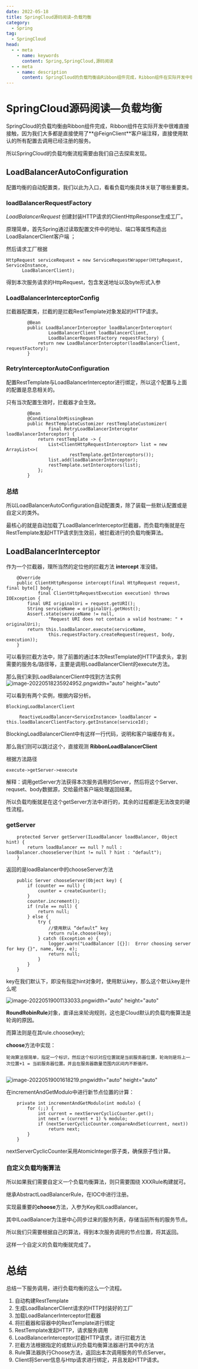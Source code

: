 ```yaml
---
date: 2022-05-18
title: SpringCloud源码阅读—负载均衡
category: 
  - Spring
tag:
  - SpringCloud
head:
  - - meta
    - name: keywords
      content: Spring,SpringCloud,源码阅读
  - - meta
    - name: description
      content: SpringCloud的负载均衡由Ribbon组件完成，Ribbon组件在实际开发中很难直接接触，因...
---
```


# SpringCloud源码阅读—负载均衡

SpringCloud的负载均衡由Ribbon组件完成，Ribbon组件在实际开发中很难直接接触，因为我们大多都是直接使用了**@FeignClient**客户端注释，直接使用默认的所有配置去调用已经注册的服务。

所以SpringCloud的负载均衡流程需要由我们自己去探索发现。

##  LoadBalancerAutoConfiguration

配置均衡的自动配置类，我们以此为入口，看看负载均衡具体关联了哪些重要类。

###  loadBalancerRequestFactory

*LoadBalancerRequest* 创建封装HTTP请求的ClientHttpResponse生成工厂。

原理简单，首先Spring通过读取配置文件中的地址、端口等属性构造出LoadBalancerClient客户端 ；

然后请求工厂根据

```
HttpRequest serviceRequest = new ServiceRequestWrapper(HttpRequest, ServiceInstance,
      LoadBalancerClient);
```

得到本次服务请求的HttpRequest，包含发送地址以及byte形式入参

###  LoadBalancerInterceptorConfig

拦截器配置类，拦截的是拦截RestTemplate对象发起的HTTP请求。

```
		@Bean
		public LoadBalancerInterceptor loadBalancerInterceptor(
				LoadBalancerClient loadBalancerClient,
				LoadBalancerRequestFactory requestFactory) {
			return new LoadBalancerInterceptor(loadBalancerClient, requestFactory);
		}
```



###  RetryInterceptorAutoConfiguration

配置RestTemplate与LoadBalancerInterceptor进行绑定，所以这个配置与上面的配置是息息相关的。

只有当次配置生效时，拦截器才会生效。

```
		@Bean
		@ConditionalOnMissingBean
		public RestTemplateCustomizer restTemplateCustomizer(
				final RetryLoadBalancerInterceptor loadBalancerInterceptor) {
			return restTemplate -> {
				List<ClientHttpRequestInterceptor> list = new ArrayList<>(
						restTemplate.getInterceptors());
				list.add(loadBalancerInterceptor);
				restTemplate.setInterceptors(list);
			};
		}
```

### 总结

所以LoadBalancerAutoConfiguration自动配置类，除了装载一些默认配置或是自定义的类外。

最核心的就是自动加载了LoadBalancerInterceptor拦截器，而负载均衡就是在RestTemplate发起HTTP请求到生效前，被拦截进行的负载均衡算法。



## LoadBalancerInterceptor

作为一个拦截器，理所当然的定位他的拦截方法 **intercept** 准没错。

```
	@Override
	public ClientHttpResponse intercept(final HttpRequest request, final byte[] body,
			final ClientHttpRequestExecution execution) throws IOException {
		final URI originalUri = request.getURI();
		String serviceName = originalUri.getHost();
		Assert.state(serviceName != null,
				"Request URI does not contain a valid hostname: " + originalUri);
		return this.loadBalancer.execute(serviceName,
				this.requestFactory.createRequest(request, body, execution));
	}
```

可以看到拦截方法中，除了前置的通过本次RestTemplate的HTTP请求头，拿到需要的服务名/路径等，主要是调用LoadBalancerClient的execute方法。

那么我们来到LoadBalancerClient中找到方法实例
![image-20220518235924952.png](https://leyunone-img.oss-cn-hangzhou.aliyuncs.com/image/2022-05-19/image-20220518235924952.png)width="auto" height="auto"

可以看到有两个实例，根据内容分析。

```
BlockingLoadBalancerClient

     ReactiveLoadBalancer<ServiceInstance> loadBalancer = this.loadBalancerClientFactory.getInstance(serviceId);
```

BlockingLoadBalancerClient中有这样一行代码，说明和客户端缓存有关。

那么我们则可以跳过这个，直接观测 **RibbonLoadBalancerClient**

根据方法路径

```
execute->getServer->execute
```

解释：调用getServer方法获得本次服务调用的Server，然后将这个Server、requset、body数据源，交给最终客户端处理返回结果。

所以负载均衡就是在这个getServer方法中进行的，其余的过程都是无法改变的硬性流程。

### getServer

```
    protected Server getServer(ILoadBalancer loadBalancer, Object hint) {
        return loadBalancer == null ? null : loadBalancer.chooseServer(hint != null ? hint : "default");
    }
```

返回的是loadBalancer中的chooseServer方法

```
    public Server chooseServer(Object key) {
        if (counter == null) {
            counter = createCounter();
        }
        counter.increment();
        if (rule == null) {
            return null;
        } else {
            try {
                //使用默认 “default” key
                return rule.choose(key);
            } catch (Exception e) {
                logger.warn("LoadBalancer [{}]:  Error choosing server for key {}", name, key, e);
                return null;
            }
        }
    }
```

key在我们默认下，即没有指定hint对象时，使用默认key，那么这个默认key是什么呢


![image-20220519001133033.png](https://leyunone-img.oss-cn-hangzhou.aliyuncs.com/image/2022-05-19/image-20220519001133033.png)width="auto" height="auto"

 **RoundRobinRule**对象，直译出来轮询规则，这也是Cloud默认的负载均衡算法是轮询的原因。

而算法则是在其rule.choose(key);

**choose**方法中实现：

```
轮询算法很简单，指定一个标识，然后这个标识对应位置就是当前服务器位置，轮询则是将上一次位置+1 = 当前服务器位置。并且在服务器数量范围内区间内不断循环。
    
```
![image-20220519001618219.png](https://leyunone-img.oss-cn-hangzhou.aliyuncs.com/image/2022-05-19/image-20220519001618219.png)width="auto" height="auto"

在incrementAndGetModulo中进行新节点位置的计算：

```
    private int incrementAndGetModulo(int modulo) {
        for (;;) {
            int current = nextServerCyclicCounter.get();
            int next = (current + 1) % modulo;
            if (nextServerCyclicCounter.compareAndSet(current, next))
                return next;
        }
    }
```

nextServerCyclicCounter采用AtomicInteger原子类，确保原子性计算。

### 自定义负载均衡算法

所以如果我们需要自定义一个负载均衡算法，则只需要围绕 XXXRule构建就可。

继承AbstractLoadBalancerRule，在IOC中进行注册。

实现最重要的**choose**方法，入参为Key和ILoadBalancer。

其中ILoadBalancer为注册中心同步过来的服务列表，存储当前所有的服务节点。

所以我们只需要根据自己的算法，得到本次服务调用的节点位置，将其返回。

这样一个自定义的负载均衡就完成了。

# 总结

总结一下服务调用，进行负载均衡的这么一个流程。

1. 自动构建RestTemplate
2. 生成LoadBalancerClient请求的HTTP封装好的工厂
3. 加载LoadBalancerInterceptor拦截器
4. 将拦截器和容器中的RestTemplate进行绑定
5. RestTemplate发起HTTP，请求服务调用
6. LoadBalancerInterceptor拦截HTTP请求，进行拦截方法
7. 拦截方法根据指定的或默认的负载均衡算法器进行其中的方法
8. Rule算法器执行Choose方法，返回出本次调用服务的节点Server。
9. Client将Server信息与Http请求进行绑定，并且发起HTTP请求。
